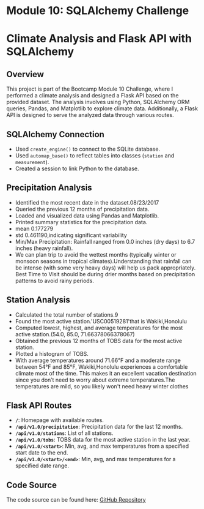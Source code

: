 # Module 10: SQLAlchemy Challenge 

# Climate Analysis and Flask API with SQLAlchemy

## Overview
This project is part of the Bootcamp Module 10 Challenge, where I performed a climate analysis and designed a Flask API based on the provided dataset. The analysis involves using Python, SQLAlchemy ORM queries, Pandas, and Matplotlib to explore climate data. Additionally, a Flask API is designed to serve the analyzed data through various routes.

## SQLAlchemy Connection
- Used `create_engine()` to connect to the SQLite database.
- Used `automap_base()` to reflect tables into classes (`station` and `measurement`).
- Created a session to link Python to the database.

## Precipitation Analysis
- Identified the most recent date in the dataset.08/23/2017
- Queried the previous 12 months of precipitation data.
- Loaded and visualized data using Pandas and Matplotlib.
- Printed summary statistics for the precipitation data.
- mean        0.177279
- std         0.461190,indicating significant variability
- Min/Max Precipitation: Rainfall ranged from 0.0 inches (dry days) to 6.7 inches (heavy rainfall).
- We can plan trip to avoid the wettest months (typically winter or monsoon seasons in tropical climates).Understanding that rainfall can be intense (with some very heavy days) will help us pack appropriately.
  Best Time to Visit should be during drier months based on precipitation patterns to avoid rainy periods.


## Station Analysis
- Calculated the total number of stations.9
- Found the most active station.'USC00519281'that is Wakiki,Honolulu
- Computed lowest, highest, and average temperatures for the most active station.(54.0, 85.0, 71.66378066378067)
- Obtained the previous 12 months of TOBS data for the most active station.
- Plotted a histogram of TOBS.
-  With average temperatures around 71.66°F and a moderate range between 54°F and 85°F, Wakiki,Honolulu experiences a comfortable climate most of the time. This makes it an excellent vacation destination since you don’t need to worry about extreme temperatures.The temperatures are mild, so you likely won't need heavy winter clothes

## Flask API Routes
- **`/`**: Homepage with available routes.
- **`/api/v1.0/precipitation`**: Precipitation data for the last 12 months.
- **`/api/v1.0/stations`**: List of all stations.
- **`/api/v1.0/tobs`**: TOBS data for the most active station in the last year.
- **`/api/v1.0/<start>`**: Min, avg, and max temperatures from a specified start date to the end.
- **`/api/v1.0/<start>/<end>`**: Min, avg, and max temperatures for a specified date range.

## Code Source
The code source can be found here: [GitHub Repository](https://github.com/nitubola88/sqlalchemy-challenge.git)
